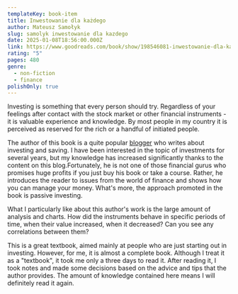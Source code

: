 ```yaml
---
templateKey: book-item
title: Inwestowanie dla każdego
author: Mateusz Samołyk
slug: samolyk inwestowanie dla kazdego
date: 2025-01-08T18:56:00.000Z
link: https://www.goodreads.com/book/show/198546081-inwestowanie-dla-ka-dego
rating: "5"
pages: 480
genre:
  - non-fiction
  - finance
polishOnly: true
---
```

Investing is something that every person should try. Regardless of your feelings after contact with the stock market or other financial instruments - it is valuable experience and knowledge. By most people in my country it is perceived as reserved for the rich or a handful of initiated people.

The author of this book is a quite popular <a href="https://inwestomat.eu">blogger</a> who writes about investing and saving. 
I have been interested in the topic of investments for several years, but my knowledge has increased significantly thanks to the content on this blog.Fortunately, he is not one of those financial gurus who promises huge profits if you just buy his book or take a course. Rather, he introduces the reader to issues from the world of finance and shows how you can manage your money. What's more, the approach promoted in the book is passive investing. 

What I particularly like about this author's work is the large amount of analysis and charts. How did the instruments behave in specific periods of time, when their value increased, when it decreased? Can you see any correlations between them?

This is a great textbook, aimed mainly at people who are just starting out in investing. 
However, for me, it is almost a complete book. Although I treat it as a "textbook", it took me only a three days to read it. After reading it, I took notes and made some decisions based on the advice and tips that the author provides. The amount of knowledge contained here means I will definitely read it again.
